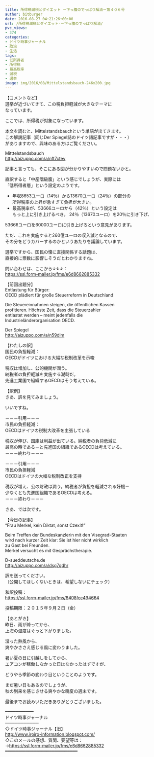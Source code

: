```yaml
---
title: 所得税減税とダイエット －下っ腹のでっぱり解消－第４０６号
author: bitburger
date: 2016-08-27 04:21:26+00:00
url: /所得税減税とダイエット-－下っ腹のでっぱり解消/
pvc_views:
- 374
categories:
- ドイツ時事ジャーナル
- 政治
- 生活
tags:
- 低所得者
- 所得税
- 最高税率
- 減税
- 選挙
image: img/2016/08/Mittelstandsbauch-246x200.jpg
---
```

【コメントなど】  
選挙が近づいてきて、この税負担軽減が大きなテーマに  
なっています。  
  
ここでは、所得税が対象になっています。  
  
本文を読むと、Mittelstandsbauchという単語が出てきます。  
この解説記事（同じDer Spiegel誌のドイツ語記事ですが・・・）  
がありますので、興味のある方はご覧ください。  
  
Mitttelstandsbauch  
<http://aizuppo.com/a/nft7ctev>  
  
記事と言っても、そこにある図が分かりやすいので問題ないかと。  
  
直訳すると「中産階級腹」という感じでしょうが、実際には  
「低所得者層」という設定のようです。  


  * 年収8653ユーロ（14％）から13670ユーロ（24％）の部分の  
    所得税率の上昇が急すぎて負担が大きい。
  * 最高税率が、53666ユーロから（42％）という設定は  
    もっと上に引き上げるべき。 24％（13670ユーロ）を20％に引き下げ、

  
53666ユーロを60000ユーロに引き上げろという意見があります。  
  
ただ、これを実施すると260億ユーロの収入減となるので、  
その分をどうカバーするのかというあたりを議論しています。  
  
選挙ですから、国民の懐に直接関係する話題は、  
直接的に票数に影響しそうだとわかりますね。  
  
  
問い合わせは、ここから↓↓↓：  
<https://ssl.form-mailer.jp/fms/e6d8662885332>  
  
  
【前回出題分】  
Entlastung für Bürger:  
OECD plädiert für große Steuerreform in Deutschland  
  
Die Steuereinnahmen steigen, die öffentlichen Kassen  
profitieren. Höchste Zeit, dass die Steuerzahler  
entlastet werden &#8211; meint jedenfalls die  
Industrieländerorganisation OECD.  
  
Der Spiegel  
<http://aizuppo.com/a/n59dim>  
  
  
【わたしの訳】  
国民の負担軽減：  
OECDがドイツにおける大幅な税制改革を示唆  
  
税収は増加し、公的機関が潤う。  
納税者の負担軽減を実施する潮時だ。  
先進工業国で組織するOECDはそう考えている。  
  
  
【訳例】  
さあ、訳を見てみましょう。  
  
いいですね。  
  
－－－引用－－－  
市民の負担軽減：  
OECDはドイツの税制大改革を主張している  
  
税収が伸び、国庫は利益が出ている。納税者の負荷低減に  
最高の時である－と先進国の組織であるOECDは考えている。  
－－－終わり－－－  
  
  
－－－引用－－－  
市民の負担軽減  
OECDはドイツの大幅な税制改正を支持  
  
税収が増え、公の財政は潤う。納税者が負担を軽減される好機－  
少なくとも先進国組織であるOECDは考える。  
－－－終わり－－－  
  
  
さあ、では次です。  
  
  
【今日の記事】  
&#8220;Frau Merkel, kein Diktat, sonst Czexit!&#8221;  
  
Beim Treffen der Bundeskanzlerin mit den Visegrad-Staaten  
wird nach kurzer Zeit klar: Sie ist hier nicht wirklich  
zu Gast bei Freunden.  
Merkel versucht es mit Gesprächstherapie.  
  
D-sueddeutsche.de  
<http://aizuppo.com/a/dsg7gdhr>  
  
訳を送ってください。  
（公開してほしくないときは、希望しないにチェック）  
  
和訳投稿：  
 <https://ssl.form-mailer.jp/fms/8408fcc494664>  
  
投稿期限：２０１５年９月２日（金）  
  
【あとがき】  
昨日、雨が降ってから、  
上海の湿度はぐっと下がりました。  
  
湿った熱風から、  
爽やかささえ感じる風に変わりました。  
  
暑い夏の日に引越しをしてから、  
エアコンが稼働しなかった日はなかったはずですが、  
  
どうやら季節の変わり目ということのようです。  
  
まだ暑い日もあるのでしょうが、  
秋の到来を感じさせる爽やかな晩夏の週末です。  
  
  
  
最後までお読みいただきありがとうございました。  
  
  
━━━━━━━━━━━  
ドイツ時事ジャーナル  
───────────  
◇ドイツ時事ジャーナル【旧】  
<http://www.iroiro-information.blogspot.com/>  
◇このメールの感想、質問、要望等は：  
-><https://ssl.form-mailer.jp/fms/e6d8662885332>  
━━━━━━━━━━━━━━━━━━━━━━━━━━━━